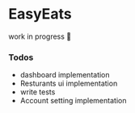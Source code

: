 # EasyEats

work in progress 🚧
### Todos
- dashboard implementation
- Resturants ui implementation
- write tests
- Account setting implementation

